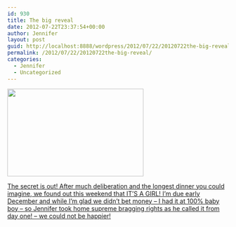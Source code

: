 ```yaml
---
id: 930
title: The big reveal
date: 2012-07-22T23:37:54+00:00
author: Jennifer
layout: post
guid: http://localhost:8888/wordpress/2012/07/22/20120722the-big-reveal/
permalink: /2012/07/22/20120722the-big-reveal/
categories:
  - Jennifer
  - Uncategorized
---
```

[<img title="OLYMPUS DIGITAL CAMERA" height="200" alt="" width="310" class="alignnone size-thumbnail wp-image-1701" src="http://static.squarespace.com/static/50db6bb3e4b015296cd43789/50dfa5b1e4b0dc6320e0b5ea/50dfa5b3e4b0dc6320e0b921/1343162989000/?format=original" />](http://www.flickr.com/photos/jenniferandJennifers_photos/sets/72157630737193884/)
  
[The secret is out! After much deliberation and the longest dinner you could imagine, we found out this weekend that IT&#8217;S A GIRL! I&#8217;m due early December and while I&#8217;m glad we didn&#8217;t bet money &#8211; I had it at 100% baby boy &#8211; so Jennifer took home supreme bragging rights as he called it from day one! &#8211; we could not be happier!](http://www.flickr.com/photos/jenniferandJennifers_photos/sets/72157630737193884/)